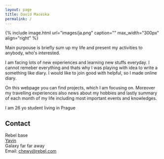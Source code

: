 ```yaml
---
layout: page
title: David Maceska
permalink: /
---
```


{% include image.html url="images/ja.png" caption="" max_width="300px" align="right" %}

Main purpouse is briefly sum up my life and present my activities to anybody, who's interested. <br>

I am facing lots of new experiences and learning new stuffs everyday. I cannot remeber everything and thats why I was playing with idea to write a something like diary. I would like to join good with helpful, so I made online diary.<br>

On this webpage you can find projects, which I am focusing on. Moreover my travelling experiences also news about my hobbies and lastly summary of each month of my life including most important events and knowledges.<br>

I am 26 yo student living in Prague

## Contact

Rebel base <br />
[Yavin] <br />
Galaxy far far away<br />
Email: [chewy@rebel.com]


[Yavin]: https://en.wikipedia.org/wiki/Yavin
[chewy@rebel.com]: mailto:chewy@rebel.com
